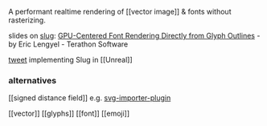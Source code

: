 A performant realtime rendering of [[vector image]] & fonts without rasterizing.

slides on [slug](https://sluglibrary.com/): 
[GPU-Centered Font Rendering
Directly from Glyph Outlines](http://terathon.com/i3d2018_lengyel.pdf) - by Eric Lengyel - Terathon Software

[tweet](https://twitter.com/EricLengyel/status/1518329452492574720?cxt=HHwWgMCqvfalmJIqAAAA) implementing Slug in [[Unreal]]

### alternatives
[[signed distance field]]
e.g. [svg-importer-plugin](https://www.unrealengine.com/marketplace/en-US/product/svg-importer-plugin)

[[vector]] [[glyphs]] [[font]] [[emoji]]